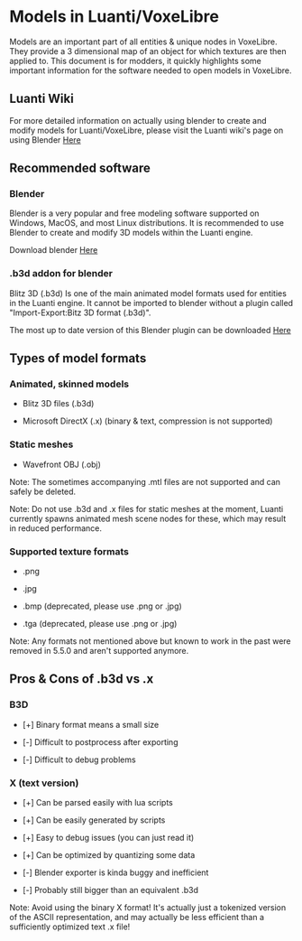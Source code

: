 # Models in Luanti/VoxeLibre

Models are an important part of all entities & unique nodes in VoxeLibre. They provide a 3 dimensional map of an object for which textures are then applied to. This document is for modders, it quickly highlights some important information for the software needed to open models in VoxeLibre.

## Luanti Wiki

For more detailed information on actually using blender to create and modify models for Luanti/VoxeLibre, please visit the Luanti wiki's page on using Blender [Here](https://wiki.luanti.org/Using_Blender)

## Recommended software

### Blender

Blender is a very popular and free modeling software supported on Windows, MacOS, and most Linux distributions. It is recommended to use Blender to create and modify 3D models within the Luanti engine.

Download blender [Here](https://www.blender.org/download/)

### .b3d addon for blender

Blitz 3D (.b3d) Is one of the main animated model formats used for entities in the Luanti engine. It cannot be imported to blender without a plugin called "Import-Export:Bitz 3D format (.b3d)".

The most up to date version of this Blender plugin can be downloaded [Here](https://github.com/GreenXenith/io_scene_b3d/releases/tag/f189786)

## Types of model formats

### Animated, skinned models

* Blitz 3D files (.b3d)

* Microsoft DirectX (.x) (binary & text, compression is not supported)

### Static meshes

* Wavefront OBJ (.obj)

Note: The sometimes accompanying .mtl files are not supported and can safely be deleted.

Note: Do not use .b3d and .x files for static meshes at the moment, Luanti currently spawns animated mesh scene nodes for these, which may result in reduced performance.

### Supported texture formats

* .png

* .jpg

* .bmp (deprecated, please use .png or .jpg)

* .tga (deprecated, please use .png or .jpg)

Note: Any formats not mentioned above but known to work in the past were removed in 5.5.0 and aren't supported anymore.

## Pros & Cons of .b3d vs .x

### B3D

* [+] Binary format means a small size

* [-] Difficult to postprocess after exporting

* [-] Difficult to debug problems

### X (text version)

* [+] Can be parsed easily with lua scripts

* [+] Can be easily generated by scripts

* [+] Easy to debug issues (you can just read it)

* [+] Can be optimized by quantizing some data

* [-] Blender exporter is kinda buggy and inefficient

* [-] Probably still bigger than an equivalent .b3d

Note: Avoid using the binary X format! It's actually just a tokenized version of the ASCII representation, and may actually be less efficient than a sufficiently optimized text .x file!
